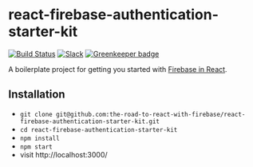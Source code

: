 # react-firebase-authentication-starter-kit

[![Build Status](https://travis-ci.org/the-road-to-react-with-firebase/react-firebase-authentication-starter-kit.svg?branch=master)](https://travis-ci.org/the-road-to-react-with-firebase/react-firebase-authentication-starter-kit) [![Slack](https://slack-the-road-to-learn-react.wieruch.com/badge.svg)](https://slack-the-road-to-learn-react.wieruch.com/) [![Greenkeeper badge](https://badges.greenkeeper.io/the-road-to-react-with-firebase/react-firebase-authentication-starter-kit.svg)](https://greenkeeper.io/)

A boilerplate project for getting you started with [Firebase in React](https://www.robinwieruch.de/complete-firebase-authentication-react-tutorial/).

## Installation

- `git clone git@github.com:the-road-to-react-with-firebase/react-firebase-authentication-starter-kit.git`
- `cd react-firebase-authentication-starter-kit`
- `npm install`
- `npm start`
- visit http://localhost:3000/
